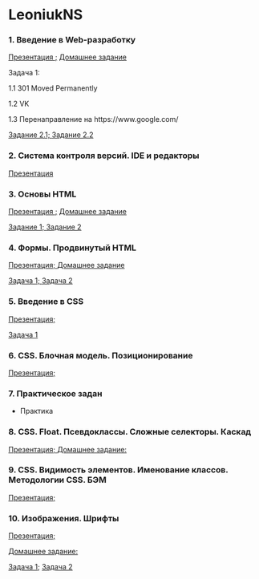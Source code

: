 # LeoniukNS

### 1. Введение в Web-разработку

[Презентация ;](https://docs.google.com/presentation/d/1zfDRP1nq9DJJbuWsHeGOGXB_qqSscd-lUq0fVfs7E0o/edit)
[Домашнее задание](https://github.com/AdukarIT/_Tasks_/blob/master/task1.pdf)

Задача 1:

<p>1.1 301 Moved Permanently</p>
<p> 1.2 VK </p>
<p> 1.3 Перенаправление на https://www.google.com/ </p>

[Задание 2.1; ](https://jsfiddle.net/RainyNick/pcjmwtz6/)
[Задание 2.2](https://jsfiddle.net/RainyNick/q2p7xhbL/)

### 2. Система контроля версий. IDE и редакторы

[Презентация](https://docs.google.com/presentation/d/1M50_SoNbUufRwT_sYNnCDfVGrf48aAsivAaSQh1pKdk/edit)

### 3. Основы HTML

[Презентация ;](https://docs.google.com/presentation/d/1WgUWIp_JkCTRVB6V4jDXOt1cN694DYananXn-s5GSOg/edit)
[Домашнее задание](https://github.com/AdukarIT/_Tasks_/blob/master/HTML-bases.md)

[Задание 1; ](https://github.com/AdukarIT/LeoniukNS/tree/master/Repair%20service)
[Задание 2](https://github.com/AdukarIT/LeoniukNS/tree/master/Equipment%20shop)

### 4. Формы. Продвинутый HTML

[Презентация; ](https://docs.google.com/presentation/d/1B7GfnKnFNWmcSOUDwFebyjLUJKhT4YbYA8YgVrJWND4/edit#slide=id.g71928f03df_0_0)
[Домашнее задание](https://github.com/AdukarIT/_Tasks_/blob/master/homeworks/HTML-advance.md)

[Задача 1; ](https://github.com/AdukarIT/LeoniukNS/tree/master/Social%20(Inst.))
[Задача 2](https://github.com/AdukarIT/LeoniukNS/tree/master/Taxi%20Service)

### 5. Введение в CSS

[Презентация; ](https://docs.google.com/presentation/d/1gYiitrq-vvtLipHDg6aDO9Er2QRrRKGzN3bn9vTJIzk/edit)

[Задача 1](https://jsfiddle.net/RainyNick/tkjzqd81/)

### 6. CSS. Блочная модель. Позиционирование

[Презентация; ](https://docs.google.com/presentation/d/1eD0Z5AaLocqRZRstE4Deov9RDTsY5BphlyoYwlKFAEo/edit)

### 7. Практическое задан

- Практика

### 8. CSS. Float. Псевдоклассы. Сложные селекторы. Каскад

[Презентация; ](https://docs.google.com/presentation/d/18RtWMsvRhZA-L7z_EuzSVGMWufY_wMVb0FsN3QBOdTo/edit)
[Домашнее задание: ](https://github.com/AdukarIT/_Tasks_/blob/master/homeworks/CSS-blocks.md)

### 9. CSS. Видимость элементов. Именование классов. Методологии CSS. БЭМ

[Презентация; ](https://docs.google.com/presentation/d/10Qgg_VqopIKhucOBcTu1cdSr2hG7003eWOkA6lJYDm0/edit)

### 10. Изображения. Шрифты

[Презентация; ](https://docs.google.com/presentation/d/1kf049V64KD4OMDeNqOoQMU-lBKsA9e6iUewlbPSHsYA/edit)

[Домашнее задание: ](https://github.com/AdukarIT/_Tasks_/blob/master/homeworks/CSS-styles.md)

[Задача 1](https://github.com/AdukarIT/LeoniukNS/tree/master/Beach);
[Задача 2](https://github.com/AdukarIT/LeoniukNS/tree/master/Social%20(Inst.))

